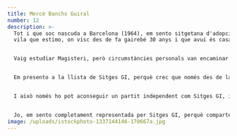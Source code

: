 ```yaml
---
title: Mercè Banchs Guiral
number: 12
description: >-
  Tot i que soc nascuda a Barcelona (1964), em sento sitgetana d'adopció. Una
  vila que estimo, on visc des de fa gairebé 30 anys i que avui és casa meva.


  Vaig estudiar Magisteri, però circumstàncies personals van encaminar la meva vida laboral cap a l'àmbit de la gestió i l'assessorament laboral.


  Em presento a la llista de Sitges GI, perquè crec que només des de la implicació personal dels qui estimem aquest poble, podem aconseguir un futur millor per a ell. Vull que Sitges recuperi aquells anys d'esplendor que el van convertir en un paratge de bellesa única i singular, i en un exemple de tolerància, convivència i igualtat, que va enamorar tants ciutadans que, com jo, el van triar per viure-hi.


  I això només ho pot aconseguir un partit independent com Sitges GI, integrat per sitgetans i sitgetanes que treballaran únicament pel bé del nostre poble i els seus veïns. Un partit transversal, proper, on cap tothom que vulgui el millor per Sitges, sigui del color que sigui i vingui d'on vingui.


  Jo, em sento completament representada per Sitges GI, perquè comparteixo la seva prioritat, que no és altre que fer grans coses per Sitges i que el nostre poble sigui cada dia un lloc millor on viure i on veure créixer els nostres petits.
image: /uploads/istockphoto-1337144146-170667a.jpg
---
```

